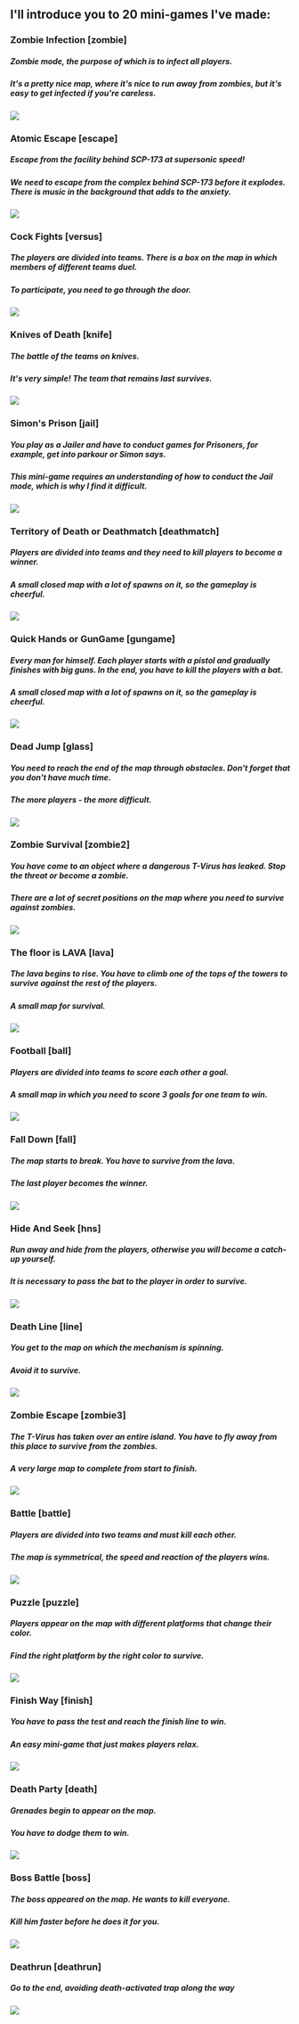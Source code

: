 ## I'll introduce you to 20 mini-games I've made:

### Zombie Infection [zombie]

##### Zombie mode, the purpose of which is to infect all players.

##### It's a pretty nice map, where it's nice to run away from zombies, but it's easy to get infected if you're careless.

![](https://github.com/swdmeow/AutoEvent-Exiled/blob/main/Photos/Zombie.png)

### Atomic Escape [escape]

##### Escape from the facility behind SCP-173 at supersonic speed!

##### We need to escape from the complex behind SCP-173 before it explodes. There is music in the background that adds to the anxiety.

![](https://github.com/swdmeow/AutoEvent-Exiled/blob/main/Photos/Escape.png)

### Cock Fights [versus]

##### The players are divided into teams. There is a box on the map in which members of different teams duel.

##### To participate, you need to go through the door.

![](https://github.com/swdmeow/AutoEvent-Exiled/blob/main/Photos/Duel.png)

### Knives of Death [knife]

##### The battle of the teams on knives.

##### It's very simple! The team that remains last survives.

![](https://github.com/swdmeow/AutoEvent-Exiled/blob/main/Photos/Knife.png)

### Simon's Prison [jail]

##### You play as a Jailer and have to conduct games for Prisoners, for example, get into parkour or Simon says.

##### This mini-game requires an understanding of how to conduct the Jail mode, which is why I find it difficult.

![](https://github.com/swdmeow/AutoEvent-Exiled/blob/main/Photos/Jail.png)

### Territory of Death or Deathmatch [deathmatch]

##### Players are divided into teams and they need to kill players to become a winner.

##### A small closed map with a lot of spawns on it, so the gameplay is cheerful.

![](https://github.com/swdmeow/AutoEvent-Exiled/blob/main/Photos/Deathmatch.png)

### Quick Hands or GunGame [gungame]

##### Every man for himself. Each player starts with a pistol and gradually finishes with big guns. In the end, you have to kill the players with a bat.

##### A small closed map with a lot of spawns on it, so the gameplay is cheerful.

![](https://github.com/swdmeow/AutoEvent-Exiled/blob/main/Photos/GunGame.png)

### Dead Jump [glass]

##### You need to reach the end of the map through obstacles. Don't forget that you don't have much time.

##### The more players - the more difficult.

![](https://github.com/MedveMarci/AutoEvent/blob/main/Photos/Glass1.png)

### Zombie Survival [zombie2]

##### You have come to an object where a dangerous T-Virus has leaked. Stop the threat or become a zombie.

##### There are a lot of secret positions on the map where you need to survive against zombies.

![](https://github.com/MedveMarci/AutoEvent/blob/main/Photos/Survival1.png)

### The floor is LAVA [lava]

##### The lava begins to rise. You have to climb one of the tops of the towers to survive against the rest of the players.

##### A small map for survival.

![](https://github.com/MedveMarci/AutoEvent/blob/main/Photos/Lava2.png)

### Football [ball]

##### Players are divided into teams to score each other a goal.

##### A small map in which you need to score 3 goals for one team to win.

![](https://github.com/MedveMarci/AutoEvent/blob/main/Photos/Football1.png)

### Fall Down [fall]

##### The map starts to break. You have to survive from the lava.

##### The last player becomes the winner.

![](https://github.com/MedveMarci/AutoEvent/blob/main/Photos/FallDown.png)

### Hide And Seek [hns]

##### Run away and hide from the players, otherwise you will become a catch-up yourself.

##### It is necessary to pass the bat to the player in order to survive.

![](https://github.com/MedveMarci/AutoEvent/blob/main/Photos/HideAndSeek.png)

### Death Line [line]

##### You get to the map on which the mechanism is spinning.

##### Avoid it to survive.

![](https://github.com/MedveMarci/AutoEvent/blob/main/Photos/Line1.png)

### Zombie Escape [zombie3]

##### The T-Virus has taken over an entire island. You have to fly away from this place to survive from the zombies.

##### A very large map to complete from start to finish.

![](https://github.com/MedveMarci/AutoEvent/blob/main/Photos/Zombie%20Escape.png)

### Battle [battle]

##### Players are divided into two teams and must kill each other.

##### The map is symmetrical, the speed and reaction of the players wins.

![](https://github.com/MedveMarci/AutoEvent/blob/main/Photos/Battle2.png)

### Puzzle [puzzle]

##### Players appear on the map with different platforms that change their color.

##### Find the right platform by the right color to survive.

![](https://github.com/MedveMarci/AutoEvent/blob/main/Photos/Puzzle1.png)

### Finish Way [finish]

##### You have to pass the test and reach the finish line to win.

##### An easy mini-game that just makes players relax.

![](https://github.com/MedveMarci/AutoEvent/blob/main/Photos/FinishWay.png)

### Death Party [death]

##### Grenades begin to appear on the map.

##### You have to dodge them to win.

![](https://github.com/MedveMarci/AutoEvent/blob/main/Photos/DeathParty1.png)

### Boss Battle [boss]

##### The boss appeared on the map. He wants to kill everyone.

##### Kill him faster before he does it for you.

![](https://github.com/MedveMarci/AutoEvent/blob/main/Photos/Boss.png)

### Deathrun [deathrun]

##### Go to the end, avoiding death-activated trap along the way

![](https://github.com/MedveMarci/AutoEvent/blob/main/Photos/Deathrun.png)
